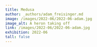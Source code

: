 ```yaml
---
title: Medusa
author: _authors/adam_freisinger.md
image: /images/2022-06/2022-06-adam.jpg
image_alt: A heron taking off
link: /images/2022-06/2022-06-adam.jpg
exhibition: 2022-06
tall: false
---
```



